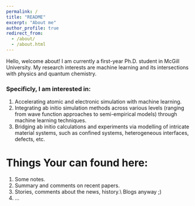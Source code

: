 ```yaml
---
permalink: /
title: "README"
excerpt: "About me"
author_profile: true
redirect_from: 
  - /about/
  - /about.html
---
```


Hello, welcome about!
I am currently a first-year Ph.D. student in McGill University. My research interests are machine learning and its intersections with physics and quantum chemistry.

### Specificly, I am interested in:

1. Accelerating atomic and electronic simulation with machine learning.
2. Integrating ab initio simulation methods across various levels (ranging from wave function approaches to semi-empirical models) through machine learning techniques.
3. Bridging ab initio calculations and experiments via modelling of intricate material systems, such as confined systems, heterogeneous interfaces, defects, etc.

Things Your can found here:
======
1. Some notes.
2. Summary and comments on recent papers.
3. Stories, comments about the news, history.\\
Blogs anyway ;)
4. ...
